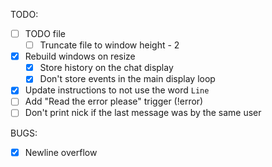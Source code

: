 TODO: 

* [ ] TODO file
    * [ ] Truncate file to window height - 2
* [X] Rebuild windows on resize
    * [X] Store history on the chat display
    * [X] Don't store events in the main display loop
* [X] Update instructions to not use the word `Line`
* [ ] Add "Read the error please" trigger (!error)
* [ ] Don't print nick if the last message was by the same user

BUGS:
* [X] Newline overflow
